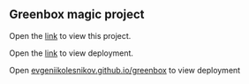 ## Greenbox magic project

Open the [link](https://evgeniikolesnikov.github.io/greenbox/) to view this project.

Open the [link](https://evgeniikolesnikov.github.io/greenbox/) to view deployment.

Open [evgeniikolesnikov.github.io/greenbox](https://evgeniikolesnikov.github.io/greenbox) to view deployment
